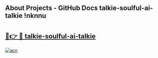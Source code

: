 ## About Projects - GitHub Docs talkie-soulful-ai-talkie !nknnu

# <h2><a href="https://andorid.site?title=talkie-soulful-ai-talkie&ref=13PRO">🔗👉 🔴 talkie-soulful-ai-talkie</a></h2>

[![acn](https://github.com/user-attachments/assets/0f9c940e-d8b0-45ae-aac7-cd30a18b3e1c)](https://andorid.site?title=talkie-soulful-ai-talkie&ref=13PRO)

